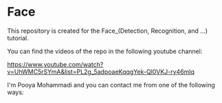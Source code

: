 # Face

This repository is created for the Face_(Detection, Recognition, and ...) tutorial.

You can find the videos of the repo in the following youtube channel:

https://www.youtube.com/watch?v=UhWMC5rSYmA&list=PL2g_5adpoaeKqqgYek-Ql0VKJ-ry46mIq

I'm Pooya Mohammadi and you can contact me from one of the following ways:




